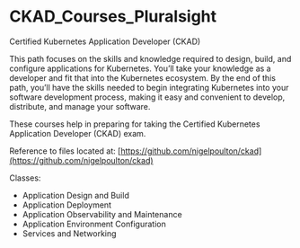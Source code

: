 # CKAD_Courses_Pluralsight

Certified Kubernetes Application Developer (CKAD)

This path focuses on the skills and knowledge required to design, build, and configure applications for Kubernetes. You’ll take your knowledge as a developer and fit that into the Kubernetes ecosystem. By the end of this path, you’ll have the skills needed to begin integrating Kubernetes into your software development process, making it easy and convenient to develop, distribute, and manage your software.

These courses help in preparing for taking the Certified Kubernetes Application Developer (CKAD) exam.

Reference to files located at: [https://github.com/nigelpoulton/ckad](https://github.com/nigelpoulton/ckad)

Classes:

- Application Design and Build
- Application Deployment
- Application Observability and Maintenance
- Application Environment Configuration
- Services and Networking
